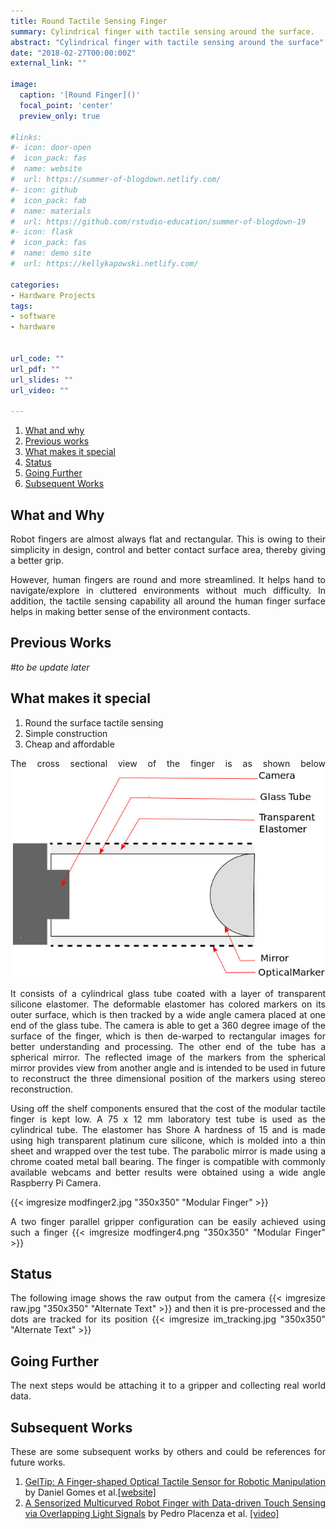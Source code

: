 ```yaml
---
title: Round Tactile Sensing Finger
summary: Cylindrical finger with tactile sensing around the surface.
abstract: "Cylindrical finger with tactile sensing around the surface"
date: "2018-02-27T00:00:00Z"
external_link: ""

image:
  caption: '[Round Finger]()'
  focal_point: 'center'
  preview_only: true

#links:
#- icon: door-open
#  icon_pack: fas
#  name: website
#  url: https://summer-of-blogdown.netlify.com/
#- icon: github
#  icon_pack: fab
#  name: materials
#  url: https://github.com/rstudio-education/summer-of-blogdown-19
#- icon: flask
#  icon_pack: fas
#  name: demo site
#  url: https://kellykapowski.netlify.com/

categories:
- Hardware Projects
tags:
- software
- hardware


url_code: ""
url_pdf: ""
url_slides: ""
url_video: ""

---
```

<DIV align="justify">

1. [What and why](#what-and-why)
2. [Previous works](#previous-works)
3. [What makes it special](#what-makes-it-special)
4. [Status](#status)
5. [Going Further](#going-further)
6. [Subsequent Works](#subsequent-works)


## What and Why

Robot fingers are almost always flat and rectangular. This is owing to their simplicity in design, control and better contact surface area, thereby giving a better grip. 

However, human fingers are round and more streamlined. It helps hand to navigate/explore in cluttered environments without much difficulty. In addition, the tactile sensing capability all around the human finger surface helps in making better sense of the environment contacts. 
## Previous Works


*#to be update later*

## What makes it special
1. Round the surface tactile sensing
2. Simple construction
3. Cheap and affordable

The cross sectional view of the finger is as shown below
![Tactile Round Finger, Sectional View](modfinger1.jpg)

It consists of a cylindrical glass tube coated with a layer of transparent silicone elastomer. The deformable elastomer has colored markers on its outer surface, which is then tracked by a wide angle camera placed at one end of the glass tube. The camera is able to get a 360 degree image of the surface of the finger, which is then de-warped to rectangular images for better understanding and processing. The other end of the tube has a spherical mirror. The reflected image of the markers from the spherical mirror provides view from another angle and is intended to be used in future to reconstruct the three dimensional position of the markers using stereo reconstruction. 

Using off the shelf components ensured that the cost of the modular tactile finger is kept low. A 75 x 12 mm laboratory test tube is used as the cylindrical tube. The elastomer has Shore A hardness of 15 and is made using high transparent platinum cure silicone, which is molded into a thin sheet and wrapped over the test tube. The parabolic mirror is made using a chrome coated metal ball bearing. The finger is compatible with commonly available webcams and better results were obtained using a wide angle Raspberry Pi Camera.

{{< imgresize modfinger2.jpg "350x350" "Modular Finger" >}}

A two finger parallel gripper configuration can be easily achieved using such a finger
{{< imgresize modfinger4.png "350x350" "Modular Finger" >}}

## Status
The following image shows the raw output from the camera
{{< imgresize raw.jpg "350x350" "Alternate Text" >}}
and then it is pre-processed and the dots are tracked for its position
{{< imgresize im_tracking.jpg "350x350" "Alternate Text" >}}


## Going Further

The next steps would be attaching it to a gripper and collecting real world data.


## Subsequent Works

These are some subsequent works by others and could be references for future works.
1. [GelTip: A Finger-shaped Optical Tactile Sensor for Robotic Manipulation](https://arxiv.org/abs/2008.05404) by Daniel Gomes et al.[[website]](https://danfergo.github.io/geltip/)
2. [A Sensorized Multicurved Robot Finger with Data-driven Touch Sensing via Overlapping Light Signals](https://arxiv.org/abs/2004.00685) by Pedro Placenza et al. [[video]](https://youtu.be/PVw8Qy7BHU0)
</DIV>



